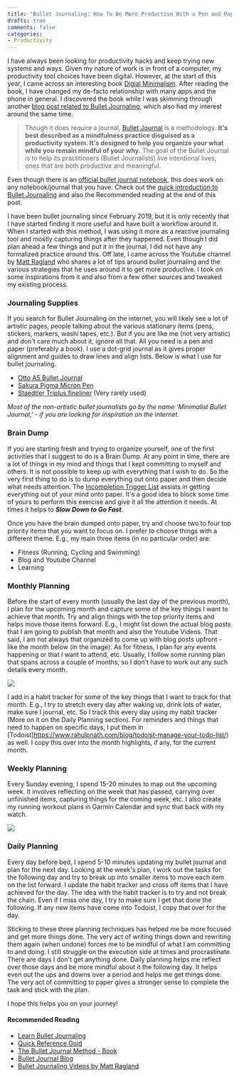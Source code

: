 ```yaml
---
title: "Bullet Journaling: How To Be More Productive With a Pen and Paper System"
drafts: true
comments: false
categories:
- Productivity
---
```


I have always been looking for productivity hacks and keep trying new systems and ways. Given my nature of work is in front of a computer, my productivity tool choices have been digital. However, at the start of this year, I came across an interesting book [Digial Minimalism](https://www.rahulpnath.com/blog/digital-minimalism/). After reading the book, I have changed my de-facto relationship with many apps and the phone in general. I discovered the book while I was skimming through another [blog post related to Bullet Journaling](https://bulletjournal.com/blogs/bulletjournalist/book-log), which also had my interest around the same time.

> Though it does require a journal, [Bullet Journal](https://bulletjournal.com/pages/about) is a methodology. **It's best described as a mindfulness practice disguised as a productivity system. It's designed to help you organize your what while you remain mindful of your why.** The goal of the Bullet Journal is to help its practitioners (Bullet Journalists) live intentional lives, ones that are both productive and meaningful.

Even though there is an [official bullet journal notebook](https://bulletjournal.com/products/notebook), this does work on any notebook/journal that you have. Check out the [quick introduction to Bullet Journaling](https://bulletjournal.com/pages/learn) and also the Recommended reading at the end of this post.

I have been bullet journaling since February 2019, but it is only recently that I have started finding it more useful and have built a workflow around it. When I started with this method, I was using it more as a reactive journaling tool and mostly capturing things after they happened. Even though I did plan ahead a few things and put it in the journal, I did not have any formalized practice around this. Off late, I came across the Youtube channel by [Matt Ragland](https://www.youtube.com/channel/UCLH7F4dM2fNtxy_Hr1Gtq0Q) who shares a lot of tips around bullet journaling and the various strategies that he uses around it to get more productive. I took on some inspirations from it and also from a few other sources and tweaked my existing process.

### Journaling Supplies

If you search for Bullet Journaling on the internet, you will likely see a lot of artistic pages, people talking about the various stationary items (pens, stickers, markers, washi tapes, etc.). But if you are like me (not very artistic) and don't care much about it, ignore all that. All you need is a pen and paper (preferably a book). I use a dot-grid journal as it gives proper alignment and guides to draw lines and align lists. Below is what I use for bullet journaling.

- [Otto A5 Bullet Journal](https://www.officeworks.com.au/shop/officeworks/p/otto-a5-bullet-journal-240-page-black-fbp9909)
- [Sakura Pigma Micron Pen](https://www.pigmamicron.com/)
- [Staedtler Triplus fineliner](https://www.staedtler.com.au/en/products/ink-writing-instruments/fineliners/triplus-fineliner-334-triangular-fineliner/) (Very rarely used)

*Most of the non-artistic bullet journalists go by the name 'Minimalist Bullet Journal,' - if you are looking for inspiration on the internet.*

### Brain Dump
If you are starting fresh and trying to organize yourself, one of the first activities that I suggest to do is a Brain Dump. At any point in time, there are a lot of things in my mind and things that I kept committing to myself and others. It is not possible to keep up with everything that I wish to do. So the very first thing to do is to dump everything out onto paper and then decide what needs attention. The [Incompletion Trigger List](http://gettingthingsdone.com/wp-content/uploads/2014/10/Mind_Sweep_Trigger_List.pdf) assists in getting everything out of your mind onto paper. It's a good idea to block some time of yours to perform this exercise and give it all the attention it needs. At times it helps to ***Slow Down to Go Fast***.

Once you have the brain dumped onto paper, try and choose two to four top priority items that you want to focus on.  I prefer to choose things with a different theme. E.g., my main three items (in no particular order) are:

- Fitness (Running, Cycling and Swimming)
- Blog and Youtube Channel
- Learning

### Monthly Planning

Before the start of every month (usually the last day of the previous month), I plan for the upcoming month and capture some of the key things I want to achieve that month. Try and align things with the top priority items and helps move those items forward. E.g., I might list down the actual blog posts that I am going to publish that month and also the Youtube Videos. That said, I am not always that organized to come up with blog posts upfront - like the month below (in the image). As for fitness, I plan for any events happening or that I want to attend, etc. Usually, I follow some running plan that spans across a couple of months, so I don't have to work out any such details every month.

![](/images/bujo_monthly_habit_tracker1.jpg)

I add in a habit tracker for some of the key things that I want to track for that month. E.g., I try to stretch every day after waking up, drink lots of water, make sure I journal, etc. So I track this every day using my habit tracker (More on it on the Daily Planning section). For reminders and things that need to happen on specific days, I put them in [Todoist]https://www.rahulpnath.com/blog/todoist-manage-your-todo-list/) as well. I copy this over into the month highlights, if any, for the current month.

### Weekly Planning

Every Sunday evening, I spend 15-20 minutes to map out the upcoming week. It involves reflecting on the week that has passed, carrying over unfinished items, capturing things for the coming week, etc. I also create my running workout plans in Garmin Calendar and sync that back with my watch. 

![](/images/bujo_weekly_planning.jpg)

### Daily Planning

Every day before bed, I spend 5-10 minutes updating my bullet journal and plan for the next day. Looking at the week's plan, I work out the tasks for the following day and try to break up into smaller items to move each item on the list forward. I update the habit tracker and cross off items that I have achieved for the day. The idea with the habit tracker is to try and not break the chain. Even if I miss one day, I try to make sure I get that done the following. If any new items have come into Todoist, I copy that over for the day.

Sticking to these three planning techniques has helped me be more focused and get more things done. The very act of writing things down and rewriting them again (when undone) forces me to be mindful of what I am committing to and doing. I still struggle on the execution side at times and procrastinate. There are days I don't get anything done. Daily planning helps me reflect over those days and be more mindful about it the following day. It helps even out the ups and downs over a period and helps me get things done. The very act of committing to paper gives a stronger sense to complete the task and stick with the plan.

I hope this helps you on your journey!

#### Recommended Reading

- [Learn Bullet Journaling](https://bulletjournal.com/pages/learn)
- [Quick Reference Guid](https://bulletjournal.com/pages/reference-guide)
- [The Bullet Journal Method - Book](https://www.goodreads.com/book/show/39071691-the-bullet-journal-method)
- [Bullet Journal Blog](https://bulletjournal.com/blogs/bulletjournalist)
- [Bullet Journaling Videos by Matt Ragland](https://www.youtube.com/channel/UCLH7F4dM2fNtxy_Hr1Gtq0Q)